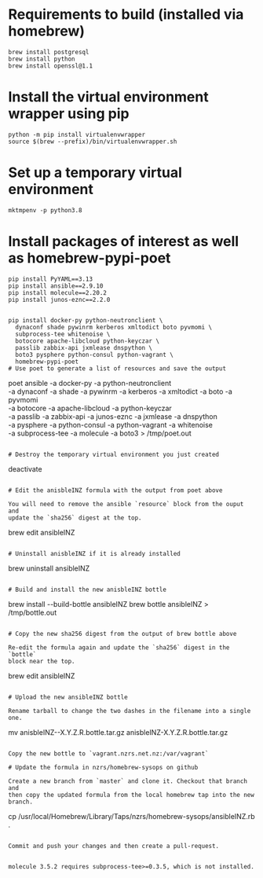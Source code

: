 # Requirements to build (installed via homebrew)

```
brew install postgresql
brew install python
brew install openssl@1.1
```

# Install the virtual environment wrapper using pip

```
python -m pip install virtualenvwrapper
source $(brew --prefix)/bin/virtualenvwrapper.sh
```

# Set up a temporary virtual environment

```
mktmpenv -p python3.8
```

# Install packages of interest as well as homebrew-pypi-poet

```
pip install PyYAML==3.13
pip install ansible==2.9.10
pip install molecule==2.20.2
pip install junos-eznc==2.2.0


pip install docker-py python-neutronclient \
  dynaconf shade pywinrm kerberos xmltodict boto pyvmomi \
  subprocess-tee whitenoise \
  botocore apache-libcloud python-keyczar \
  passlib zabbix-api jxmlease dnspython \
  boto3 pysphere python-consul python-vagrant \
  homebrew-pypi-poet
# Use poet to generate a list of resources and save the output

```
poet ansible -a docker-py -a python-neutronclient \
  -a dynaconf -a shade -a pywinrm -a kerberos -a xmltodict -a boto -a pyvmomi \
  -a botocore -a apache-libcloud -a python-keyczar \
  -a passlib -a zabbix-api -a junos-eznc -a jxmlease -a dnspython \
  -a pysphere -a python-consul -a python-vagrant -a whitenoise \
  -a subprocess-tee -a molecule -a boto3 > /tmp/poet.out
```

# Destroy the temporary virtual environment you just created

```
deactivate
```

# Edit the anisbleINZ formula with the output from poet above

You will need to remove the ansible `resource` block from the ouput and
update the `sha256` digest at the top.

```
brew edit ansibleINZ
```

# Uninstall anisbleINZ if it is already installed

```
brew uninstall ansibleINZ
```

# Build and install the new anisbleINZ bottle

```
brew install --build-bottle ansibleINZ
brew bottle ansibleINZ > /tmp/bottle.out
```

# Copy the new sha256 digest from the output of brew bottle above

Re-edit the formula again and update the `sha256` digest in the `bottle`
block near the top.

```
brew edit ansibleINZ
```

# Upload the new ansibleINZ bottle

Rename tarball to change the two dashes in the filename into a single one.

```
mv anisbleINZ--X.Y.Z.R.bottle.tar.gz anisbleINZ-X.Y.Z.R.bottle.tar.gz
```

Copy the new bottle to `vagrant.nzrs.net.nz:/var/vagrant`

# Update the formula in nzrs/homebrew-sysops on github

Create a new branch from `master` and clone it. Checkout that branch and
then copy the updated formula from the local homebrew tap into the new
branch.

```
cp /usr/local/Homebrew/Library/Taps/nzrs/homebrew-sysops/ansibleINZ.rb .
```

Commit and push your changes and then create a pull-request.


molecule 3.5.2 requires subprocess-tee>=0.3.5, which is not installed.

